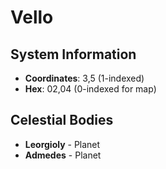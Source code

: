# Vello

## System Information
- **Coordinates**: 3,5 (1-indexed)
- **Hex**: 02,04 (0-indexed for map)

## Celestial Bodies
- **Leorgioly** - Planet
- **Admedes** - Planet
